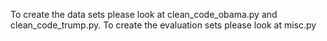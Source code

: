 To create the data sets please look at clean_code_obama.py and clean_code_trump.py.
To create the evaluation sets please look at misc.py
